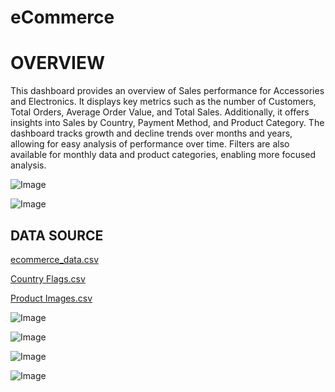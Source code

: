 # eCommerce 
# OVERVIEW
This dashboard provides an overview of Sales performance for Accessories and Electronics.
It displays key metrics such as the number of Customers, Total Orders, Average Order Value, and Total Sales. 
Additionally, it offers insights into Sales by Country, Payment Method, and Product Category. 
The dashboard tracks growth and decline trends over months and years, allowing for easy analysis 
of performance over time. Filters are also available for monthly data and product categories, 
enabling more focused analysis.

![Image](https://github.com/user-attachments/assets/bbc51cde-5ce2-4e15-8a2c-ab1b8f661107)

![Image](https://github.com/user-attachments/assets/e72eab1f-db86-4c7e-98a0-6d49fa84b4b9)

## DATA SOURCE
[ecommerce_data.csv](https://github.com/user-attachments/files/18516915/ecommerce_data.csv)

[Country Flags.csv](https://github.com/user-attachments/files/18516910/Country.Flags.csv)

[Product Images.csv](https://github.com/user-attachments/files/18516921/Product.Images.csv)

![Image](https://github.com/user-attachments/assets/fe0aa8cf-3ee1-431c-a736-a5e1f1cc6336)

![Image](https://github.com/user-attachments/assets/4150ab52-e737-4368-a72c-f4615e91bc3b)

![Image](https://github.com/user-attachments/assets/f3361b02-c457-42f8-b76c-6d08951122e4)

![Image](https://github.com/user-attachments/assets/a19e1834-dd2c-4d7c-a2a9-4e881faa8a0a)
